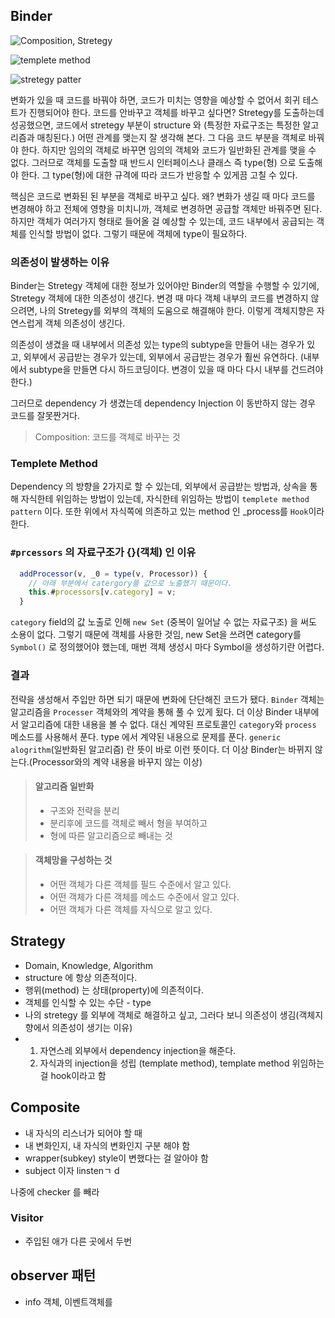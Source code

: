 ## Binder

![Composition, Stretegy](https://imgur.com/ZhhXHzY.png)

![templete method](https://imgur.com/428niHq.png)

![stretegy patter](https://imgur.com/m4fR4yG.png)

변화가 있을 때 코드를 바꿔야 하면, 코드가 미치는 영향을 예상할 수 없어서 회귀 테스트가 진행되어야 한다. 코드를 안바꾸고 객체를 바꾸고 싶다면? Stretegy를 도출하는데 성공했으면, 코드에서 stretegy 부분이 structure 와 (특정한 자료구조는 특정한 알고리즘과 매칭된다.) 어떤 관계를 맺는지 잘 생각해 본다. 그 다음 코드 부분을 객체로 바꿔야 한다. 하지만 임의의 객체로 바꾸면 임의의 객체와 코드가 일반화된 관계를 맺을 수 없다. 그러므로 객체를 도출할 때 반드시 인터페이스나 클래스 즉 type(형) 으로 도출해야 한다. 그 type(형)에 대한 규격에 따라 코드가 반응할 수 있게끔 고칠 수 있다. 

핵심은 코드로 변화된  된 부분을 객체로 바꾸고 싶다. 왜?  변화가 생길 때 마다 코드를 변경해야 하고 전체에 영향을 미치니까, 객체로 변경하면 공급할 객체만 바꿔주면 된다. 하지만 객체가 여러가지 형태로 들어올 걸 예상할 수 있는데, 코드 내부에서 공급되는 객체를 인식할 방법이 없다. 그렇기 때문에 객체에 type이 필요하다. 

### 의존성이 발생하는 이유

Binder는 Stretegy 객체에 대한 정보가 있어야만 Binder의 역할을 수행할 수 있기에, Stretegy 객체에 대한 의존성이 생긴다. 변경 때 마다 객체 내부의 코드를 변경하지 않으려면,  나의 Stretegy를 외부의 객체의 도움으로 해결해야 한다. 이렇게 객체지향은 자연스럽게 객체 의존성이 생긴다. 

의존성이 생겼을 때 내부에서 의존성 있는 type의 subtype을 만들어 내는 경우가 있고, 외부에서 공급받는 경우가 있는데, 외부에서 공급받는 경우가 훨씬 유연하다. (내부에서 subtype을 만들면 다시 하드코딩이다. 변경이 있을 때 마다 다시 내부를 건드려야 한다.) 

그러므로 dependency 가 생겼는데 dependency Injection 이 동반하지 않는 경우 코드를 잘못짠거다. 

> Composition: 코드를 객체로 바꾸는 것 



### Templete Method

Dependency 의 방향을 2가지로 할 수 있는데, 외부에서 공급받는 방법과, 상속을 통해 자식한테 위임하는 방법이 있는데, 자식한테 위임하는 방법이 `templete method pattern` 이다. 또한 위에서 자식쪽에 의존하고 있는 method 인 _process를 `Hook`이라 한다. 

### `#prcessors` 의 자료구조가 {}(객체) 인 이유

```js
  addProcessor(v, _0 = type(v, Processor)) {
    // 아래 부분에서 catergory를 값으로 노출했기 때문이다.
    this.#processors[v.category] = v;
  }
```

`category`  field의 값 노출로 인해 `new Set` (중복이 일어날 수 없는 자료구조) 을 써도 소용이 없다. 그렇기 때문에 객체를 사용한 것임, new Set을 쓰려면 category를 `Symbol()` 로 정의했어야 했는데, 매번 객체 생성시 마다 Symbol을 생성하기란 어렵다. 

### 결과 

전략을 생성해서 주입만 하면 되기 때문에 변화에 단단해진 코드가 됐다. `Binder` 객체는 알고리즘을  `Processer` 객체와의 계약을 통해 풀 수 있게 됬다. 더 이상 Binder 내부에서 알고리즘에 대한 내용을 볼 수 없다. 대신 계약된 프로토콜인 `category`와 `process` 메소드를 사용해서 푼다. type 에서 계약된 내용으로 문제를 푼다. `generic alogrithm`(일반화된 알고리즘) 란 뜻이 바로 이런 뜻이다. 더 이상 Binder는 바뀌지 않는다.(Processor와의 계약 내용을 바꾸지 않는 이상)   

> #### 알고리즘 일반화
>
> - 구조와 전략을 분리
> - 분리후에 코드를 객체로 빼서 형을 부여하고
> - 형에 따른 알고리즘으로 빼내는 것 

>  #### 객체망을 구성하는 것 
>
> - 어떤 객체가 다른 객체를 필드 수준에서 알고 있다. 
> - 어떤 객체가 다른 객체를 메소드 수준에서 알고 있다. 
> - 어떤 객체가 다른 객체를 자식으로 알고 있다. 



## Strategy

- Domain, Knowledge, Algorithm
- structure 에 항상 의존적이다. 
- 행위(method) 는 상태(property)에 의존적이다. 
- 객체를 인식할 수 있는 수단 - type 
- 나의 stretegy 를 외부에 객체로 해결하고 싶고, 그러다 보니 의존성이 생김(객체지향에서 의존성이 생기는 이유) 
- 1. 자연스레 외부에서 dependency injection을 해준다. 
  2. 자식과의 injection을 성립 (template method), template method 위임하는 걸 hook이라고 함 





## Composite

- 내 자식의 리스너가 되어야 할 때 
- 내 변화인지, 내 자식의 변화인지 구분 해야 함 
- wrapper(subkey) style이 변했다는 걸 알아야 함 
- subject 이자 linstenㄱ d



나중에 checker 를 빼라 

### Visitor 

-  주입된 애가 다른 곳에서 두번 



## observer 패턴

- info 객체, 이벤트객체를 